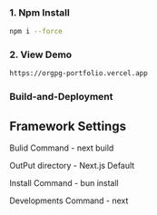 ### 1. Npm Install

```sh
npm i --force
```

### 2. View Demo

```sh
https://orgpg-portfolio.vercel.app
```

### Build-and-Deployment

## Framework Settings

Bulid Command - next build

OutPut directory  - Next.js Default

Install Command - bun install

Developments Command - next

